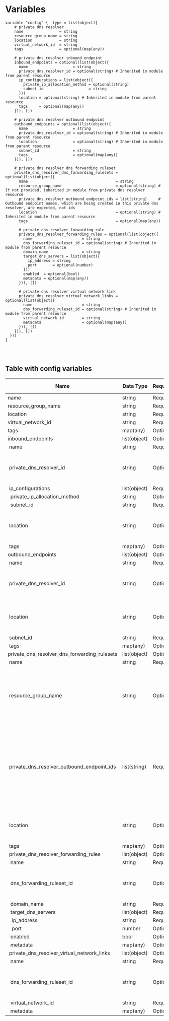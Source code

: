 # Variables

```
variable "config" {  type = list(object({
    # private dns resolver
    name                = string
    resource_group_name = string
    location            = string
    virtual_network_id  = string
    tags                = optional(map(any))

    # private dns resolver inbound endpoint
    inbound_endpoints = optional(list(object({
      name                    = string
      private_dns_resolver_id = optional(string) # Inherited in module from parent resource
      ip_configurations = list(object({
        private_ip_allocation_method = optional(string)
        subnet_id                    = string
      }))
      location = optional(string) # Inherited in module from parent resource
      tags     = optional(map(any))
    })), [])

    # private dns resolver outbound endpoint
    outbound_endpoints = optional(list(object({
      name                    = string
      private_dns_resolver_id = optional(string) # Inherited in module from parent resource
      location                = optional(string) # Inherited in module from parent resource
      subnet_id               = string
      tags                    = optional(map(any))
    })), [])

    # private dns resolver dns forwarding ruleset
    private_dns_resolver_dns_forwarding_rulesets = optional(list(object({
      name                                       = string
      resource_group_name                        = optional(string) # If not provided, inherited in module from private dns resolver resource
      private_dns_resolver_outbound_endpoint_ids = list(string)     # Outbound endpoint names, which are being created in this private dns resolver, are expected, not ids
      location                                   = optional(string) # Inherited in module from parent resource
      tags                                       = optional(map(any))

      # private dns resolver forwarding rule
      private_dns_resolver_forwarding_rules = optional(list(object({
        name                      = string
        dns_forwarding_ruleset_id = optional(string) # Inherited in module from parent resource
        domain_name               = string
        target_dns_servers = list(object({
          ip_address = string
          port       = optional(number)
        }))
        enabled  = optional(bool)
        metadata = optional(map(any))
      })), [])

      # private dns resolver virtual network link
      private_dns_resolver_virtual_network_links = optional(list(object({
        name                      = string
        dns_forwarding_ruleset_id = optional(string) # Inherited in module from parent resource
        virtual_network_id        = string
        metadata                  = optional(map(any))
      })), [])
    })), [])
  }))
}




```


## Table with config variables

| Name | Data Type | Requirement | Default Value | Comment |
| ------- | --------- | ----------- | ------------- | ------- |
|name | string | Required |  |  |
|resource_group_name | string | Required |  |  |
|location | string | Required |  |  |
|virtual_network_id | string | Required |  |  |
|tags | map(any) | Optional |  |  |
|inbound_endpoints | list(object) | Optional | [] |  |
|&nbsp;name | string | Required |  |  |
|&nbsp;private_dns_resolver_id | string | Optional |  |  Inherited in module from parent resource |
|&nbsp;ip_configurations | list(object) | Required |  |  |
|&nbsp;&nbsp;private_ip_allocation_method | string | Optional |  |  |
|&nbsp;&nbsp;subnet_id | string | Required |  |  |
|&nbsp;location | string | Optional |  |  Inherited in module from parent resource |
|&nbsp;tags | map(any) | Optional |  |  |
|outbound_endpoints | list(object) | Optional | [] |  |
|&nbsp;name | string | Required |  |  |
|&nbsp;private_dns_resolver_id | string | Optional |  |  Inherited in module from parent resource |
|&nbsp;location | string | Optional |  |  Inherited in module from parent resource |
|&nbsp;subnet_id | string | Required |  |  |
|&nbsp;tags | map(any) | Optional |  |  |
|private_dns_resolver_dns_forwarding_rulesets | list(object) | Optional | [] |  |
|&nbsp;name | string | Required |  |  |
|&nbsp;resource_group_name | string | Optional |  |  If not provided, inherited in module from private dns resolver resource |
|&nbsp;private_dns_resolver_outbound_endpoint_ids | list(string) | Required |  |  Outbound endpoint names, which are being created in this private dns resolver, are expected, not ids |
|&nbsp;location | string | Optional |  |  Inherited in module from parent resource |
|&nbsp;tags | map(any) | Optional |  |  |
|&nbsp;private_dns_resolver_forwarding_rules | list(object) | Optional | [] |  |
|&nbsp;&nbsp;name | string | Required |  |  |
|&nbsp;&nbsp;dns_forwarding_ruleset_id | string | Optional |  |  Inherited in module from parent resource |
|&nbsp;&nbsp;domain_name | string | Required |  |  |
|&nbsp;&nbsp;target_dns_servers | list(object) | Required |  |  |
|&nbsp;&nbsp;&nbsp;ip_address | string | Required |  |  |
|&nbsp;&nbsp;&nbsp;port | number | Optional |  |  |
|&nbsp;&nbsp;enabled | bool | Optional |  |  |
|&nbsp;&nbsp;metadata | map(any) | Optional |  |  |
|&nbsp;private_dns_resolver_virtual_network_links | list(object) | Optional | [] |  |
|&nbsp;&nbsp;name | string | Required |  |  |
|&nbsp;&nbsp;dns_forwarding_ruleset_id | string | Optional |  |  Inherited in module from parent resource |
|&nbsp;&nbsp;virtual_network_id | string | Required |  |  |
|&nbsp;&nbsp;metadata | map(any) | Optional |  |  |



